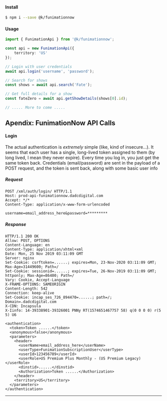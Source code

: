 
#### Install

```bash
$ npm i --save @k/funimationnow
```

#### Usage

```typescript
import { FunimationApi } from '@k/funimationnow';

const api = new FunimationApi({
	territory: 'US'
});

// Login with user credentials
await api.login('username', 'password');

// Search for shows
const shows = await api.search('Fate');

// Get full details for a show
const fateZero = await api.getShowDetails(shows[0].id);

// ..... More to come .....
```







## Apendix: FunimationNow API Calls



#### Login

The actual authentication is _extremely_ simple (like, kind of insecure...). It seems that each user has a single, long-lived token assigned to them (by long lived, I mean they never expire). Every time you log in, you just get the same token back. Credentials (email/password) are sent in the payload of a POST request, and the token is sent back, along with some basic user info

##### Request

```http
POST /xml/auth/login/ HTTP/1.1
Host: prod-api-funimationnow.dadcdigital.com
Accept: */*
Content-Type: application/x-www-form-urlencoded

username=email_address_here&password=*********
```

##### Response

```http
HTTP/1.1 200 OK
Allow: POST, OPTIONS
Content-Language: en
Content-Type: application/xhtml+xml
Date: Mon, 25 Nov 2019 03:11:09 GMT
Server: nginx
Set-Cookie: csrftoken=......; expires=Mon, 23-Nov-2020 03:11:09 GMT; Max-Age=31449600; Path=/
Set-Cookie: sessionid=......; expires=Tue, 26-Nov-2019 03:11:09 GMT; httponly; Max-Age=86400; Path=/
Vary: Cookie, Accept-Language
X-FRAME-OPTIONS: SAMEORIGIN
Content-Length: 542
Connection: keep-alive
Set-Cookie: incap_ses_726_894470=......; path=/; Domain=.dadcdigital.com
X-CDN: Incapsula
X-Iinfo: 14-39338901-39326001 PNNy RT(1574651467757 58) q(0 0 0 0) r(5 5) U6

<authentication>
  <token>Token ......</token>
  <anonymous>false</anonymous>
  <parameters>
    <header>
      <userName>email_address_here</userName>
      <userType>FunimationSubscriptionUser</userType>
      <userId>123456789</userId>
      <userRole>US Premium Plus Monthly - (US Premium Legacy)</userRole>
      <dinstid>......</dinstid>
      <Authorization>Token ......</Authorization>
    </header>
    <territory>US</territory>
  </parameters>
</authentication>
```

---




#### 


